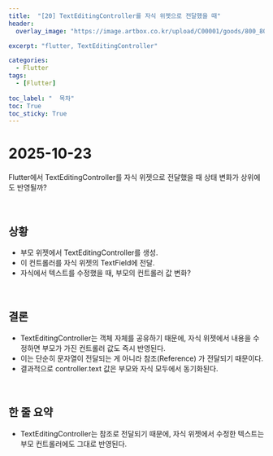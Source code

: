 ```yaml
---
title:  "[20] TextEditingController를 자식 위젯으로 전달했을 때"
header:
  overlay_image: "https://image.artbox.co.kr/upload/C00001/goods/800_800/818/230525003912818.jpg?s=/goods/org/818/230525003912818.jpg"

excerpt: "flutter, TextEditingController"

categories:
  - Flutter
tags:
  - [Flutter]
    
toc_label: "  목차"
toc: True
toc_sticky: True
---
```


# 2025-10-23
Flutter에서 TextEditingController를 자식 위젯으로 전달했을 때 상태 변화가 상위에도 반영될까?

<br>

## 상황
- 부모 위젯에서 TextEditingController를 생성.
- 이 컨트롤러를 자식 위젯의 TextField에 전달.
- 자식에서 텍스트를 수정했을 때, 부모의 컨트롤러 값 변화?

<br>

## 결론
- TextEditingController는 객체 자체를 공유하기 때문에, 자식 위젯에서 내용을 수정하면 부모가 가진 컨트롤러 값도 즉시 반영된다.
- 이는 단순히 문자열이 전달되는 게 아니라 참조(Reference) 가 전달되기 때문이다.
- 결과적으로 controller.text 값은 부모와 자식 모두에서 동기화된다.

<br>

## 한 줄 요약
- TextEditingController는 참조로 전달되기 때문에, 자식 위젯에서 수정한 텍스트는 부모 컨트롤러에도 그대로 반영된다.
